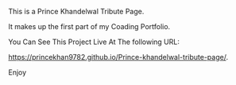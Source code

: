 This is a Prince Khandelwal Tribute Page.

It makes up the first part of my Coading Portfolio.

You Can See This Project Live At The following URL:

 https://princekhan9782.github.io/Prince-khandelwal-tribute-page/.

Enjoy